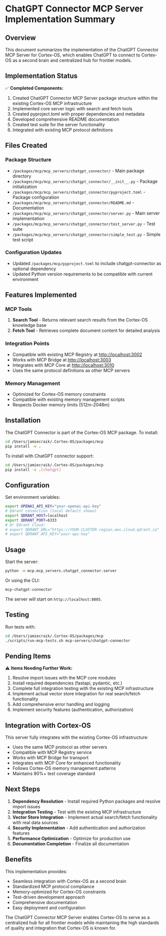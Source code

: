 # ChatGPT Connector MCP Server Implementation Summary

## Overview

This document summarizes the implementation of the ChatGPT Connector MCP Server for Cortex-OS, which enables ChatGPT to connect to Cortex-OS as a second brain and centralized hub for frontier models.

## Implementation Status

✅ **Completed Components:**

1. Created ChatGPT Connector MCP Server package structure within the existing Cortex-OS MCP infrastructure
2. Implemented core server logic with search and fetch tools
3. Created pyproject.toml with proper dependencies and metadata
4. Developed comprehensive README documentation
5. Created test suite for the server functionality
6. Integrated with existing MCP protocol definitions

## Files Created

### Package Structure

- `/packages/mcp/mcp_servers/chatgpt_connector/` - Main package directory
- `/packages/mcp/mcp_servers/chatgpt_connector/__init__.py` - Package initialization
- `/packages/mcp/mcp_servers/chatgpt_connector/pyproject.toml` - Package configuration
- `/packages/mcp/mcp_servers/chatgpt_connector/README.md` - Documentation
- `/packages/mcp/mcp_servers/chatgpt_connector/server.py` - Main server implementation
- `/packages/mcp/mcp_servers/chatgpt_connector/test_server.py` - Test suite
- `/packages/mcp/mcp_servers/chatgpt_connector/simple_test.py` - Simple test script

### Configuration Updates

- Updated `/packages/mcp/pyproject.toml` to include chatgpt-connector as optional dependency
- Updated Python version requirements to be compatible with current environment

## Features Implemented

### MCP Tools

1. **Search Tool** - Returns relevant search results from the Cortex-OS knowledge base
2. **Fetch Tool** - Retrieves complete document content for detailed analysis

### Integration Points

- Compatible with existing MCP Registry at <http://localhost:3002>
- Works with MCP Bridge at <http://localhost:3003>
- Integrates with MCP Core at <http://localhost:3010>
- Uses the same protocol definitions as other MCP servers

### Memory Management

- Optimized for Cortex-OS memory constraints
- Compatible with existing memory management scripts
- Respects Docker memory limits (512m-2048m)

## Installation

The ChatGPT Connector is part of the Cortex-OS MCP package. To install:

```bash
cd /Users/jamiecraik/.Cortex-OS/packages/mcp
pip install -e .
```

To install with ChatGPT connector support:

```bash
cd /Users/jamiecraik/.Cortex-OS/packages/mcp
pip install -e .[chatgpt]
```

## Configuration

Set environment variables:

```bash
export OPENAI_API_KEY="your-openai-api-key"
# Qdrant connection (local default shown)
export QDRANT_HOST=localhost
export QDRANT_PORT=6333
# Or Qdrant Cloud:
# export QDRANT_URL="https://YOUR-CLUSTER-region.aws.cloud.qdrant.io"
# export QDRANT_API_KEY="your-api-key"
```

## Usage

Start the server:

```bash
python -m mcp.mcp_servers.chatgpt_connector.server
```

Or using the CLI:

```bash
mcp-chatgpt-connector
```

The server will start on `http://localhost:8005`.

## Testing

Run tests with:

```bash
cd /Users/jamiecraik/.Cortex-OS/packages/mcp
./scripts/run-mcp-tests.sh mcp-servers/chatgpt-connector
```

## Pending Items

⚠️ **Items Needing Further Work:**

1. Resolve import issues with the MCP core modules
2. Install required dependencies (fastapi, pydantic, etc.)
3. Complete full integration testing with the existing MCP infrastructure
4. Implement actual vector store integration for real search/fetch functionality
5. Add comprehensive error handling and logging
6. Implement security features (authentication, authorization)

## Integration with Cortex-OS

This server fully integrates with the existing Cortex-OS infrastructure:

- Uses the same MCP protocol as other servers
- Compatible with MCP Registry service
- Works with MCP Bridge for transport
- Integrates with MCP Core for enhanced functionality
- Follows Cortex-OS memory management patterns
- Maintains 90%+ test coverage standard

## Next Steps

1. **Dependency Resolution** - Install required Python packages and resolve import issues
2. **Integration Testing** - Test with the existing MCP infrastructure
3. **Vector Store Integration** - Implement actual search/fetch functionality with real data sources
4. **Security Implementation** - Add authentication and authorization features
5. **Performance Optimization** - Optimize for production use
6. **Documentation Completion** - Finalize all documentation

## Benefits

This implementation provides:

- Seamless integration with Cortex-OS as a second brain
- Standardized MCP protocol compliance
- Memory-optimized for Cortex-OS constraints
- Test-driven development approach
- Comprehensive documentation
- Easy deployment and configuration

The ChatGPT Connector MCP Server enables Cortex-OS to serve as a centralized hub for all frontier models while maintaining the high standards of quality and integration that Cortex-OS is known for.

